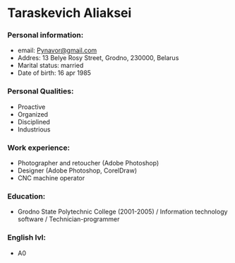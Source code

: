 # Taraskevich Aliaksei #

### Personal information: ###
+ email: Pynavor@gmail.com
+ Addres: 13 Belye Rosy Street, Grodno, 230000, Belarus
+ Marital status: married
+ Date of birth: 16 apr 1985

### Personal Qualities: ###
+ Proactive
+ Organized
+ Disciplined
+ Industrious

### Work experience: ###
+ Photographer and retoucher (Adobe Photoshop)
+ Designer (Adobe Photoshop, CorelDraw)
+ CNC machine operator

### Education: ###
+ Grodno State Polytechnic College (2001-2005) / Information technology software / Technician-programmer

### English lvl: ###
+ A0
